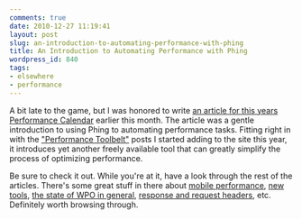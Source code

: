 ```yaml
---
comments: true
date: 2010-12-27 11:19:41
layout: post
slug: an-introduction-to-automating-performance-with-phing
title: An Introduction to Automating Performance with Phing
wordpress_id: 840
tags:
- elsewhere
- performance
---
```


A bit late to the game, but I was honored to write [an article for this years Performance Calendar](http://calendar.perfplanet.com/2010/automating-performance-phing/) earlier this month. The article was a gentle introduction to using Phing to automating performance tasks. Fitting right in with the ["Performance Toolbelt"](http://timkadlec.com/?s=Performance+Toolbelt) posts I started adding to the site this year, it introduces yet another freely available tool that can greatly simplify the process of optimizing performance.

Be sure to check it out. While you're at it, have a look through the rest of the articles. There's some great stuff in there about [mobile performance](http://calendar.perfplanet.com/2010/high-performance-mobile/), [new tools](http://calendar.perfplanet.com/2010/mobile-performance-analysis-using-pcapperf/), [the state of WPO in general](http://calendar.perfplanet.com/2010/state-of-performance/), [response and request headers](http://calendar.perfplanet.com/2010/bloated-request-response-headers/), etc. Definitely worth browsing through.
